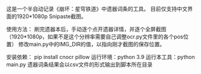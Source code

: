 这是一个半自动记录《崩坏：星穹铁道》中遗器词条的工具。
目前仅支持中文界面的1920*1080p Snipaste截图。

使用方法：
刷完遗器本后，手动逐个点开遗器详情，并逐个全屏截图（1920*1080p，如果不是这个分辨率需要自己调整ocr.py文件里的各个pos位置）
修改main.py中的IMG_DIR的值，以指向刚才截图的保存位置。

安装依赖： pip install cnocr pillow
运行环境：python 3.9
运行本工具：python main.py
遗器词条结果会以csv文件的形式输出到脚本所在目录